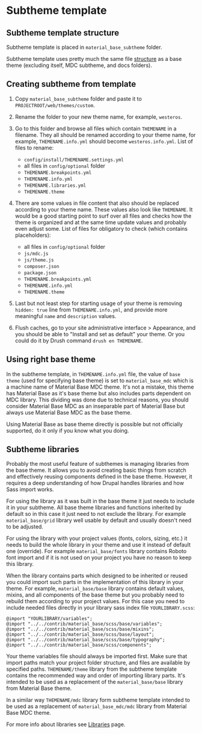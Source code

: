 Subtheme template
=================

Subtheme template structure
---------------------------

Subtheme template is placed in `material_base_subtheme` folder.

Subtheme template uses pretty much the same file [structure](/folder-structure.md) as a base theme (excluding itself, MDC subtheme, and docs folders).

Creating subtheme from template
-------------------------------

1. Copy `material_base_subtheme` folder and paste it to `PROJECTROOT/web/themes/custom`.
2. Rename the folder to your new theme name, for example, `westeros`.
3. Go to this folder and browse all files which contain `THEMENAME` in a filename. They all should be renamed according to your theme name, for example, `THEMENAME.info.yml` should become `westeros.info.yml`. List of files to rename:

    * `config/install/THEMENAME.settings.yml`
    * all files in `config/optional` folder
    * `THEMENAME.breakpoints.yml`
    * `THEMENAME.info.yml`
    * `THEMENAME.libraries.yml`
    * `THEMENAME.theme`
    
4. There are some values in file content that also should be replaced according to your theme name. These values also look like `THEMENAME`. It would be a good starting point to surf over all files and checks how the theme is organized and at the same time update values and probably even adjust some. List of files for obligatory to check (which contains placeholders):

    * all files in `config/optional` folder
    * `js/mdc.js`
    * `js/theme.js`
    * `composer.json`
    * `package.json`
    * `THEMENAME.breakpoints.yml`
    * `THEMENAME.info.yml`
    * `THEMENAME.theme`

5. Last but not least step for starting usage of your theme is removing `hidden: true` line from `THEMENAME.info.yml`, and provide more meaningful `name` and `description` values.
6. Flush caches, go to your site administrative interface > Appearance, and you should be able to "Install and set as default" your theme. Or you could do it by Drush command `drush en THEMENAME`.

Using right base theme
----------------------

In the subtheme template, in `THEMENAME.info.yml` file, the value of `base theme` (used for specifying base theme) is set to `material_base_mdc` which is a machine name of Material Base MDC theme. It's not a mistake, this theme has Material Base as it's base theme but also includes parts dependent on MDC library. This dividing was done due to technical reasons, you should consider Material Base MDC as an inseparable part of Material Base but always use Material Base MDC as the base theme.

Using Material Base as base theme directly is possible but not officially supported, do it only if you know what you doing.

Subtheme libraries
------------------

Probably the most useful feature of subthemes is managing libraries from the base theme. It allows you to avoid creating basic things from scratch and effectively reusing components defined in the base theme. However, it requires a deep understanding of how Drupal handles libraries and how Sass import works.

For using the library as it was built in the base theme it just needs to include it in your subtheme. All base theme libraries and functions inherited by default so in this case it just need to not exclude the library. For example `material_base/grid` library well usable by default and usually doesn't need to be adjusted.

For using the library with your project values (fonts, colors, sizing, etc.) it needs to build the whole library in your theme and use it instead of default one (override). For example `material_base/fonts` library contains Roboto font import and if it is not used on your project you have no reason to keep this library.

When the library contains parts which designed to be inherited or reused you could import such parts in the implementation of this library in your theme. For example, `material_base/base` library contains default values, mixins, and all components of the base theme but you probably need to rebuild them according to your project values. For this case you need to include needed files directly in your library sass index file `YOURLIBRARY.scss`:

~~~
@import "YOURLIBRARY/variables";
@import "../../contrib/material_base/scss/base/variables";
@import "../../contrib/material_base/scss/base/mixins";
@import "../../contrib/material_base/scss/base/layout";
@import "../../contrib/material_base/scss/base/typography";
@import "../../contrib/material_base/scss/components";
~~~

Your theme variables file should always be imported first. Make sure that import paths match your project folder structure, and files are available by specified paths.
`THEMENAME/theme` library from the subtheme template contains the recommended way and order of importing library parts. It's intended to be used as a replacement of the `material_base/base` library from Material Base theme.

In a similar way `THEMENAME/mdc` library form subtheme template intended to be used as a replacement of `material_base_mdc/mdc` library from Material Base MDC theme.

For more info about libraries see [Libraries](/libraries.md) page.

